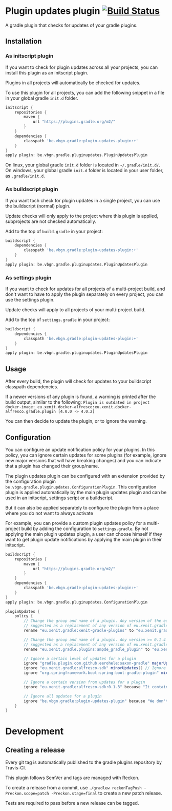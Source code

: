 # Plugin updates plugin [![Build Status](https://travis-ci.org/vierbergenlars/plugin-updates-gradle-plugin.svg?branch=master)](https://travis-ci.org/vierbergenlars/plugin-updates-gradle-plugin)

A gradle plugin that checks for updates of your gradle plugins.

## Installation

### As initscript plugin

If you want to check for plugin updates across all your projects, you can install this plugin as an initscript plugin.

Plugins in all projects will automatically be checked for updates.

To use this plugin for all projects, you can add the following snippet in a file in your global gradle `init.d` folder.
```gradle
initscript {
    repositories {
        maven {
            url "https://plugins.gradle.org/m2/"
        }
    }
    dependencies {
        classpath 'be.vbgn.gradle:plugin-updates-plugin:+'
    }
}
apply plugin: be.vbgn.gradle.pluginupdates.PluginUpdatesPlugin
```

On linux, your global gradle `init.d` folder is located in `~/.gradle/init.d/`.
On windows, your global gradle `init.d` folder is located in your user folder, as `.gradle/init.d`.

### As buildscript plugin

If you want toch check for plugin updates in a single project, you can use the buildscript (normal) plugin.

Update checks will only apply to the project where this plugin is applied, subprojects are not checked automatically.

Add to the top of `build.gradle` in your project:

```gradle
buildscript {
    dependencies {
        classpath 'be.vbgn.gradle:plugin-updates-plugin:+'
    }
}
apply plugin: be.vbgn.gradle.pluginupdates.PluginUpdatesPlugin
```

### As settings plugin

If you want to check for updates for all projects of a multi-project build, and don't want to have to apply the plugin separately on every project,
you can use the settings plugin.

Update checks will apply to all projects of your multi-project build.

Add to the top of `settings.gradle` in your project:

```gradle
buildscript {
    dependencies {
        classpath 'be.vbgn.gradle:plugin-updates-plugin:+'
    }
}
apply plugin: be.vbgn.gradle.pluginupdates.PluginUpdatesPlugin
```


## Usage

After every build, the plugin will check for updates to your buildscript classpath dependencies.

If a newer versions of any plugin is found, a warning is printed after the build output, similar to the following:
`Plugin is outdated in project docker-image: eu.xenit.docker-alfresco:eu.xenit.docker-alfresco.gradle.plugin [4.0.0 -> 4.0.2]`

You can then decide to update the plugin, or to ignore the warning.

## Configuration

You can configure an update notification policy for your plugins.
In this policy, you can ignore certain updates for some plugins (for example, ignore new major versions that will have breaking changes)
and you can indicate that a plugin has changed their group/name.

The plugin updates plugin can be configured with an extension provided by the configuration plugin `be.vbgn.gradle.pluginupdates.ConfigurationPlugin`.
This configuration plugin is applied automatically by the main plugin updates plugin and can be used in an initscript, settings script or a buildscript.

But it can also be applied separately to configure the plugin from a place where you do not want to always activate

For example, you can provide a custom plugin updates policy for a multi-project build by adding the configuration to `settings.gradle`.
By not applying the main plugin updates plugin, a user can choose himself if they want to get plugin update notifications by applying the
main plugin in their initscript.

```gradle
buildscript {
    repositories {
        maven {
            url "https://plugins.gradle.org/m2/"
        }
    }
    dependencies {
        classpath 'be.vbgn.gradle:plugin-updates-plugin:+'
    }
}
apply plugin: be.vbgn.gradle.pluginupdates.ConfigurationPlugin

pluginUpdates {
    policy {
        // Change the group and name of a plugin. Any version of the eu.xenit.gradle:alfresco-docker-plugin will be
        // suggested as a replacement of any version of eu.xenit.gradle:xenit-gradle-plugins
        rename "eu.xenit.gradle:xenit-gradle-plugins" to "eu.xenit.gradle:alfresco-docker-plugin"

        // Change the group and name of a plugin. Any version >= 0.1.4 of eu.xenit.gradle:alfresco-sdk will be
        // suggested as a replacement of any version of eu.xenit.gradle.plugins:ampde_gradle_plugin
        rename "eu.xenit.gradle.plugins:ampde_gradle_plugin" to "eu.xenit.gradle:alfresco-sdk:0.1.4+"

        // Ignore a certain level of updates for a plugin
        ignore "gradle.plugin.com.github.eerohele:saxon-gradle" majorUpdates() // Ignore major updates for a plugin
        ignore "eu.xenit.gradle:alfresco-sdk" minorUpdates() // Ignore minor updates for a plugin
        ignore "org.springframework.boot:spring-boot-gradle-plugin" microUpdates() // Ignore micro updates for a plugin

        // Ignore a certain version from updates for a plugin
        ignore "eu.xenit.gradle:alfresco-sdk:0.1.3" because "It contains a critical bug"

        // Ignore all updates for a plugin
        ignore "be.vbgn.gradle:plugin-updates-plugin" because "We don't ever want to update this plugin"
    }
}
```

# Development

## Creating a release

Every git tag is automatically published to the gradle plugins repository by Travis-CI.

This plugin follows SemVer and tags are managed with Reckon.

To create a release from a commit, use `./gradlew reckonTagPush -Preckon.scope=patch -Preckon.stage=final` to create a new patch release.

Tests are required to pass before a new release can be tagged.
